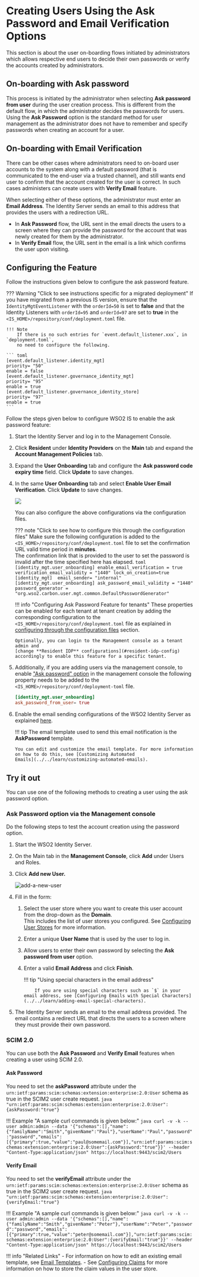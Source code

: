 # Creating Users Using the Ask Password and Email Verification Options

This section is about the user on-boarding flows initiated by
administrators which allows respective end users to decide their own
passwords or verify the accounts created by administrators. 

## On-boarding with Ask password

This process is initiated by the administrator when selecting **Ask
password from user** during the user creation process. This is different
from the default flow, in which the administrator decides the passwords
for users. Using the **Ask Password** option is the standard method for
user management as the administrator does not have to remember and
specify passwords when creating an account for a user.

## On-boarding with Email Verification
There can be other cases where administrators need to on-board user
accounts to the system along with a default password (that is
communicated to the end-user via a trusted channel), and still wants end
user to confirm that the account created for the user is correct. In
such cases administers can create users with **Verify Email** feature.

When selecting either of these options, the administrator must enter an
**Email Address**. The Identity Server sends an email to this
  address that provides the users with a redirection URL.

- In **Ask Password** flow, the URL sent in the email directs the users
  to a screen where they can provide the password for the account that
  was newly created for them by the administrator.
- In **Verify Email** flow, the URL sent in the email is a link which
  confirms the user upon visiting.


## Configuring the Feature

Follow the instructions given below to configure the ask password
feature.

??? Warning "Click to see instructions specific for a migrated deployment" 
    If you have migrated from a previous IS version, ensure that
    the `IdentityMgtEventListener` with the ` orderId=50 ` is set to
    **false** and that the Identity Listeners with ` orderId=95 ` and `
    orderId=97 ` are set to **true** in the `
    <IS_HOME>/repository/conf/deployment.toml ` file.
       
    !!! Note 
        If there is no such entries for `event.default_listener.xxx`, in `deployment.toml`, 
        no need to configure the following.
        
    ``` toml
    [event.default_listener.identity_mgt]
    priority= "50"
    enable = false
    [event.default_listener.governance_identity_mgt]
    priority= "95"
    enable = true
    [event.default_listener.governance_identity_store]
    priority= "97"
    enable = true
    ```


Follow the steps given below to configure WSO2 IS to enable the ask
password feature: 

<a name="resident-idp-config"></a>

1.  Start the Identity Server and log in to the Management Console.

2.  Click **Resident** under **Identity Providers** on the **Main**
            tab and expand the **Account Management Policies** tab.

3.  Expand the **User Onboarding** tab and configure the **Ask
            password code expiry time** field. Click **Update** to save
            changes.
4.  In the same **User Onboarding** tab and select **Enable User Email
    Verification**. Click **Update** to save changes.
                
    ![](../assets/img/learn/resident-idp-ask-password-configs.png) 
    
    You can also configure the above configurations via the configuration
    files. 
    

    ??? note "Click to see how to configure this through the configuration files" 
        <a name="file-based-config"></a>
        Make sure the following configuration is added
        to the ` <IS_HOME>/repository/conf/deployment.toml ` file to set the
        confirmation URL valid time period in **minutes**.  
        The confirmation link that is provided to the user to set the
        password is invalid after the time specified here has elapsed.
            ``` toml
            [identity_mgt.user_onboarding]
            enable_email_verification = true
            verification_email_validity = "1440"
            lock_on_creation=true
            [identity_mgt] 
            email_sender= "internal"
            [identity_mgt.user_onboarding]
            ask_password_email_validity = "1440"
            password_generator = "org.wso2.carbon.user.mgt.common.DefaultPasswordGenerator"
            ```
    
    !!! info "Configuring Ask Password Feature for tenants" 
        These
        properties can be enabled for each tenant at tenant creation by
        adding the corresponding configuration to the `
        <IS_HOME>/repository/conf/deployment.toml ` file as explained in
        [configuring through the configuration files](#file-based-config)
        section.
            
        Optionally, you can login to the Management console as a tenant
        admin and
        [change **Resident IDP** configurations](#resident-idp-config)
        accordingly to enable this feature for a specific tenant.

5.  Additionally, if you are adding users via the management console, to
    enable ["Ask password" option](#management-console) in the
    management console the following property needs to be added to the `
    <IS_HOME>/repository/conf/deployment-toml` file.

    ``` toml
    [identity_mgt.user_onboarding]
    ask_password_from_user= true
    ```

6.  Enable the email sending configurations of the WSO2 Identity Server
    as explained [here](../../setup/configuring-email-sending).
      
    !!! tip 
        The email template used to send this email notification is
        the **AskPassword** template.
    
        You can edit and customize the email template. For more information
        on how to do this, see [Customizing Automated
        Emails](../../learn/customizing-automated-emails).

## Try it out

You can use one of the following methods to creating a user using the
ask password option.

### Ask Password option via the Management console

Do the following steps to test the account creation using the password
option.

1.  Start the WSO2 Identity Server.

2.  On the Main tab in the **Management Console**, click **Add** under
    Users and Roles.

3.  Click **Add new User.**

    ![add-a-new-user](../assets/img/using-wso2-identity-server/add-a-new-user.png)

4.  Fill in the form:

    1.  Select the user store where you want to create this user account
        from the drop-down as the **Domain**.  
        This includes the list of user stores you configured. See
        [Configuring User Stores](../../setup/configuring-user-stores) for more
        information.
    2.  Enter a unique **User Name** that is used by the user to log in.

    3.  Allow users to enter their own password by selecting the **Ask
        password from user** option.

    4.  Enter a valid **Email Address** and click **Finish**.

        !!! tip "Using special characters in the email address"

                If you are using special characters such as `$` in your email address, see [Configuring Emails with Special Characters](../../learn/adding-email-special-characters). 

5.  The Identity Server sends an email to the email address provided.
    The email contains a redirect URL that directs the users to a screen
    where they must provide their own password.

### SCIM 2.0

You can use both the **Ask Password** and **Verify Email** features when
creating a user using SCIM 2.0.
    
#### Ask Password
    
You need to set the **askPassword** attribute under the`
urn:ietf:params:scim:schemas:extension:enterprise:2.0:User` schema as
true in the SCIM2 user create request. 
    ```java
    "urn:ietf:params:scim:schemas:extension:enterprise:2.0:User":{askPassword:"true"}
    ```
    
!!! Example "A sample curl commands is given below:"
    ``` java
    curl -v -k --user admin:admin --data '{"schemas":[],"name":{"familyName":"Smith","givenName":"Paul"},"userName":"Paul","password":"password","emails":[{"primary":true,"value":"paul@somemail.com"}],"urn:ietf:params:scim:schemas:extension:enterprise:2.0:User":{askPassword:"true"}}' --header "Content-Type:application/json" https://localhost:9443/scim2/Users
    ```
    
#### Verify Email
    
You need to set the **verifyEmail** attribute under the`
urn:ietf:params:scim:schemas:extension:enterprise:2.0:User` schema as
true in the SCIM2 user create request. 
    ```java
    "urn:ietf:params:scim:schemas:extension:enterprise:2.0:User":{verifyEmail:"true"}
    ```
    
!!! Example "A sample curl commands is given below:"
    ``` java
    curl -v -k --user admin:admin --data '{"schemas":[],"name":{"familyName":"Smith","givenName":"Peter"},"userName":"Peter","password":"password","emails":[{"primary":true,"value":"peter@somemail.com"}],"urn:ietf:params:scim:schemas:extension:enterprise:2.0:User":{verifyEmail:"true"}}' --header "Content-Type:application/json" https://localhost:9443/scim2/Users
    ```
    
!!! info "Related Links"
    -   For information on how to edit an existing email template, see [Email Templates](../../learn/email-templates).
    -   See [Configuring Claims](../../learn/configuring-claims) for more information on how to store
        the claim values in the user store.
